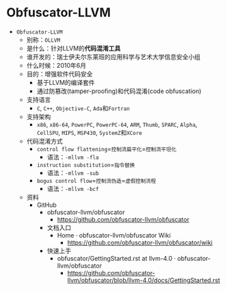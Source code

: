 # Obfuscator-LLVM

* `Obfuscator-LLVM`
  * 别称：`OLLVM`
  * 是什么：针对LLVM的**代码混淆工具**
  * 谁开发的：瑞士伊夫尔东莱班的应用科学与艺术大学信息安全小组
  * 什么时候：2010年6月
  * 目的：增强软件代码安全
    * 基于LLVM的编译套件
    * 通过防篡改(tamper-proofing)和代码混淆(code obfuscation)
  * 支持语言
    * `C`, `C++`, `Objective-C`, `Ada`和`Fortran`
  * 支持架构
    * `x86`, `x86-64`, `PowerPC`, `PowerPC-64`, `ARM`, `Thumb`, `SPARC`, `Alpha`, `CellSPU`, `MIPS`, `MSP430`, `SystemZ`和`XCore`
  * 代码混淆方式
    * `control flow flattening`=`控制流扁平化`=`控制流平坦化`
      * 语法：`-mllvm -fla`
    * `instruction substitution`=`指令替换`
      * 语法：`-mllvm -sub`
    * `bogus control flow`=`控制流伪造`=`虚假控制流程`
      * 语法：`-mllvm -bcf`
  * 资料
    * GitHub
      * obfuscator-llvm/obfuscator
        * https://github.com/obfuscator-llvm/obfuscator
      * 文档入口
        * Home · obfuscator-llvm/obfuscator Wiki
          * https://github.com/obfuscator-llvm/obfuscator/wiki
      * 快速上手
        * obfuscator/GettingStarted.rst at llvm-4.0 · obfuscator-llvm/obfuscator
          * https://github.com/obfuscator-llvm/obfuscator/blob/llvm-4.0/docs/GettingStarted.rst
